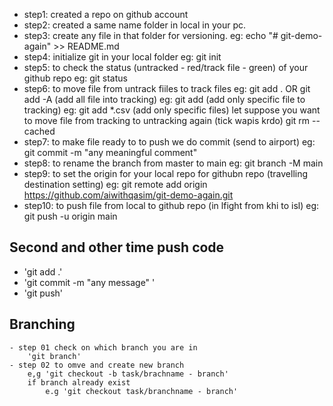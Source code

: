 - step1: created a repo on github account
- step2: created a same name folder in local in your pc.
- step3: create any file in that folder for versioning.
        eg: echo "# git-demo-again" >> README.md
- step4: initialize git in your local folder
        eg: git init
- step5: to check the status (untracked - red/track file - green) of your github repo eg: git status
- step6: to move file from untrack fiiles to track files
        eg: git add . OR git add -A (add all file into tracking)
        eg: git add <file-name> (add only specific file to tracking)
        eg: git add *.csv (add only specific files)
        let suppose you want to move file from tracking to untracking again (tick wapis krdo)
            git rm --cached <file>
- step7: to make file ready to to push we do commit (send to airport)
        eg: git commit -m "any meaningful comment"
- step8: to rename the branch from master to main
        eg: git branch -M main
- step9: to set the origin for your local repo for githubn repo (travelling destination setting)
        eg: git remote add origin https://github.com/aiwithqasim/git-demo-again.git
- step10: to push file from local to github repo (in lfight from khi to isl)
        eg: git push -u origin main


## Second and other time push code

- 'git add .'
- 'git commit -m "any message" '
- 'git push' 

## Branching
    - step 01 check on which branch you are in
        'git branch'
    - step 02 to omve and create new branch
        e,g 'git checkout -b task/brachname - branch' 
        if branch already exist 
            e.g 'git checkout task/branchname - branch'
